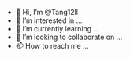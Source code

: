 - 👋 Hi, I’m @Tang12ll
- 👀 I’m interested in ...
- 🌱 I’m currently learning ...
- 💞️ I’m looking to collaborate on ...
- 📫 How to reach me ...

<!---
Tang12ll/Tang12ll is a ✨ special ✨ repository because its `README.md` (this file) appears on your GitHub profile.
You can click the Preview link to take a look at your changes.
--->
